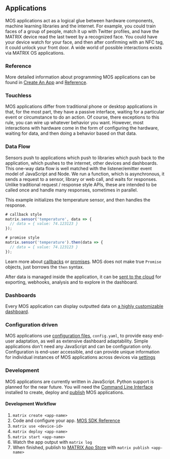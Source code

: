 ## Applications

MOS applications act as a logical glue between hardware components, machine learning libraries and the internet. For example, you could train faces of a group of people, match it up with Twitter profiles, and have the MATRIX device read the last tweet by a recognized face. You could have your device watch for your face, and then after confirming with an NFC tag, it could unlock your front door. A wide world of possible interactions exists via MATRIX OS applications.

### Reference

More detailed information about programming MOS applications can be found in [Create An App](../examples/app-create/) and [Reference](../reference/).

### Touchless

MOS applications differ from traditional phone or desktop applications in that, for the most part, they have a passive interface, waiting for a particular event or circumstance to do an action. Of course, there exceptions to this rule, you can wire up whatever behavior you want. However, most interactions with hardware come in the form of configuring the hardware, waiting for data, and then doing a behavior based on that data.

### Data Flow

Sensors push to applications which push to libraries which push back to the application, which pushes to the internet, other devices and dashboards. This one-way data flow is well matched with the listener/emitter event model of JavaScript and Node. We run a function, which is asynchronous, it sends a request to a sensor, library or web call, and waits for responses. Unlike traditional request / response style APIs, these are intended to be called once and handle many responses, sometimes in parallel.

This example initializes the temperature sensor, and then handles the response.

```js
# callback style
matrix.sensor('temperature', data => {
  // data = { value: 74.123123 }
});

# promise style
matrix.sensor('temperature').then(data => {
  // data = { value: 74.123123 }
});
```
Learn more about [callbacks](https://developer.mozilla.org/en-US/docs/Glossary/Callback_function) or [promises](http://developer.mozilla.org/en-US/docs/Web/JavaScript/Reference/Global_Objects/promise). MOS does not make true `Promise` objects, just borrows the `then` syntax.

After data is managed inside the application, it can be [sent to the cloud](data.md) for exporting, webhooks, analysis and to explore in the dashboard.

### Dashboards

Every MOS application can display outputted data on [a highly customizable dashboard](dashboard.md). 

### Configuration driven

MOS applications use [configuration files](configuration.md), `config.yaml`, to provide easy end-user adaptation, as well as extensive dashboard adaptability. Simple applications don't need any JavaScript and can be configuration only. Configuration is end-user accessible, and can provide unique information for individual instances of MOS applications across devices via [settings](../reference/system.md#settings)

### Development

MOS applications are currently written in JavaScript. Python support is planned for the near future. You will need the [Command Line Interface](cli.md) installed to create, deploy and [publish](publishing.md) MOS applications.

#### Development Workflow

1. `matrix create <app-name>`
1. Code and configure your app. [MOS SDK Reference](../reference/index.md)
1. `matrix use <device-id>`
1. `matrix deploy <app-name>`
1. `matrix start <app-name>`
1. Watch the app output with `matrix log`
1. When finished, publish to [MATRIX App Store](http://apps.matrix.one) with `matrix publish <app-name>`